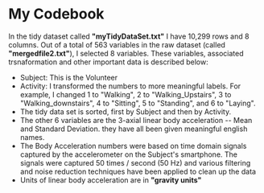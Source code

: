 My Codebook
========================================================

In the tidy dataset called **"myTidyDataSet.txt"** I have 10,299 rows and 8 columns.  Out of a total of 563 variables in the raw dataset (called **"mergedfile2.txt"**), I selected 8 variables.  These variables, associated trsnaformation and other important data is described below:
* Subject:  This is the Volunteer
* Activity:  I transformed the numbers to more meaningful labels.  For example, I changed 1 to "Walking", 2 to "Walking_Upstairs", 3 to "Walking_downstairs", 4 to "Sitting", 5 to "Standing", and 6 to "Laying".
* The tidy data set is sorted, first by Subject and then by Activity.
* The other 6 variables are the 3-axial linear body acceleration -- Mean and Standard Deviation.  they have all been given meaningful english names.
*  The Body Acceleration numbers were based on time domain signals captured by the accelerometer on the Subject's smartphone.  The signals were captured 50 times / second (50 Hz) and various filtering and noise reduction techniques have been applied to clean up the data
* Units of linear body acceleration are in **"gravity units"**